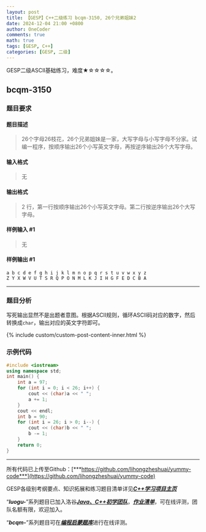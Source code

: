 ```yaml
---
layout: post
title: 【GESP】C++二级练习 bcqm-3150, 26个兄弟姐妹2
date: 2024-12-04 21:00 +0800
author: OneCoder
comments: true
math: true
tags: [GESP, C++]
categories: [GESP, 二级]
---
```

GESP二级ASCII基础练习，难度★☆☆☆☆。

<!--more-->

## bcqm-3150

### 题目要求

#### 题目描述

>26个字母26枝花，26个兄弟姐妹是一家，大写字母与小写字母不分家。试编一程序，按顺序输出26个小写英文字母，再按逆序输出26个大写字母。

#### 输入格式

>无

#### 输出格式

>2 行，第一行按顺序输出26个小写英文字母。第二行按逆序输出26个大写字母。

#### 样例输入 #1

>无

#### 样例输出 #1

```console
a b c d e f g h i j k l m n o p q r s t u v w x y z
Z Y X W V U T S R Q P O N M L K J I H G F E D C B A
```

---

### 题目分析

写死输出显然不是出题者意图。根据ASCII规则，循环ASCII码对应的数字，然后转换成`char`，输出对应的英文字符即可。

{% include custom/custom-post-content-inner.html %}

### 示例代码

```cpp
#include <iostream>
using namespace std;
int main() {
    int a = 97;
    for (int i = 0; i < 26; i++) {
        cout << (char)a << " ";
        a += 1;
    }
    cout << endl;
    int b = 90;
    for (int i = 26; i > 0; i--) {
        cout << (char)b << " ";
        b -= 1;
    }
    return 0;
}
```

---

所有代码已上传至Github：[***https://github.com/lihongzheshuai/yummy-code***](https://github.com/lihongzheshuai/yummy-code)

GESP各级别考纲要点、知识拓展和练习题目清单详见[***C++学习项目主页***](https://github.com/lihongzheshuai/yummy-code)

“***luogu-***”系列题目已加入洛谷[***Java、C++初学团队***](https://www.luogu.com.cn/team/92228)，[***作业清单***](https://www.luogu.com.cn/team/92228#homework)，可在线评测，团队名额有限，欢迎加入。

“***bcqm-***”系列题目可在[***编程启蒙题库***](https://bas.ssoier.cn/index.php)进行在线评测。
